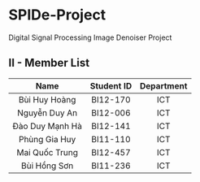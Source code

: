 # SPIDe-Project
Digital Signal Processing Image Denoiser Project

## II - Member List
|Name|Student ID|Department|
|:-:|:-:|:-:|
|Bùi Huy Hoàng|BI12-170|ICT|
|Nguyễn Duy An|BI12-006|ICT|
|Đào Duy Mạnh Hà|BI12-141|ICT|
|Phùng Gia Huy|BI11-110|ICT|
|Mai Quốc Trung|BI12-457|ICT|
|Bùi Hồng Sơn|BI11-236|ICT|
